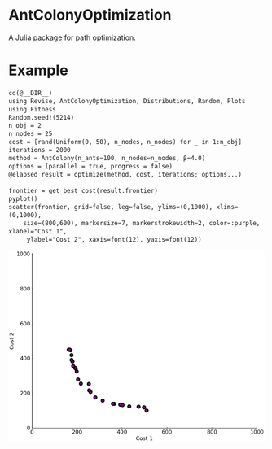 # AntColonyOptimization

A Julia package for path optimization.

# Example

```@julia
cd(@__DIR__)
using Revise, AntColonyOptimization, Distributions, Random, Plots
using Fitness
Random.seed!(5214)
n_obj = 2
n_nodes = 25
cost = [rand(Uniform(0, 50), n_nodes, n_nodes) for _ in 1:n_obj]
iterations = 2000
method = AntColony(n_ants=100, n_nodes=n_nodes, β=4.0)
options = (parallel = true, progress = false)
@elapsed result = optimize(method, cost, iterations; options...)

frontier = get_best_cost(result.frontier)
pyplot()
scatter(frontier, grid=false, leg=false, ylims=(0,1000), xlims=(0,1000),
    size=(800,600), markersize=7, markerstrokewidth=2, color=:purple, xlabel="Cost 1",
     ylabel="Cost 2", xaxis=font(12), yaxis=font(12))
```

![Drag Racing](Examples/example.png)
